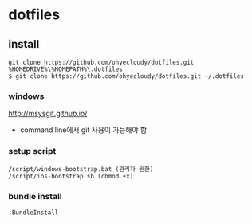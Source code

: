 # dotfiles

## install
    git clone https://github.com/ohyecloudy/dotfiles.git %HOMEDRIVE%\%HOMEPATH%\.dotfiles
    $ git clone https://github.com/ohyecloudy/dotfiles.git ~/.dotfiles

### windows
http://msysgit.github.io/

* command line에서 git 사용이 가능해야 함

### setup script
    /script/windows-bootstrap.bat (관리자 권한)
    /script/ios-bootstrap.sh (chmod +x)

### bundle install
    :BundleInstall

